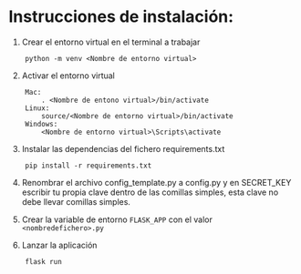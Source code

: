 # Instrucciones de instalación:

1. Crear el entorno virtual en el terminal a trabajar
```
    python -m venv <Nombre de entorno virtual>
```

2. Activar el entorno virtual
```
    Mac:
        . <Nombre de entono virtual>/bin/activate
    Linux:
        source/<Nombre de entorno virtual>/bin/activate
    Windows:
        <Nombre de entorno virtual>\Scripts\activate
```
3. Instalar las dependencias del fichero requirements.txt
```
    pip install -r requirements.txt
```
4. Renombrar el archivo config_template.py a config.py y en SECRET_KEY escribir tu propia clave dentro de las comillas simples, esta clave no debe llevar comillas simples.

5. Crear la variable de entorno `FLASK_APP` con el valor `<nombredefichero>.py`

6. Lanzar la aplicación
```
    flask run
```